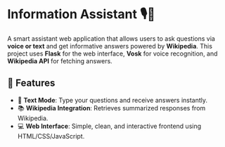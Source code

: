 # Information Assistant 🎙️💬
A smart assistant web application that allows users to ask questions via **voice or text** and get informative answers powered by **Wikipedia**. This project uses **Flask** for the web interface, **Vosk** for voice recognition, and **Wikipedia API** for fetching answers.

## 🔧 Features
- 🧾 **Text Mode**: Type your questions and receive answers instantly.
- 📚 **Wikipedia Integration**: Retrieves summarized responses from Wikipedia.
- 💻 **Web Interface**: Simple, clean, and interactive frontend using HTML/CSS/JavaScript.
